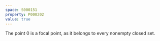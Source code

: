 ```yaml
---
space: S000151
property: P000202
value: true
---
```


The point $0$ is a focal point, as it belongs to every nonempty closed set.
